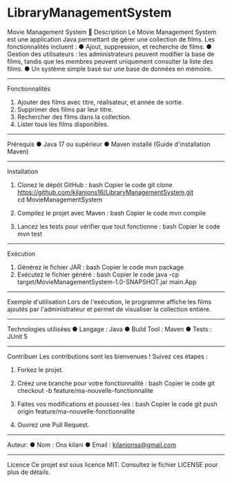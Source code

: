 # LibraryManagementSystem
Movie Management System 🎥
Description
Le Movie Management System est une application Java permettant de gérer une collection de films. Les fonctionnalités incluent :
●	Ajout, suppression, et recherche de films.
●	Gestion des utilisateurs : les administrateurs peuvent modifier la base de films, tandis que les membres peuvent uniquement consulter la liste des films.
●	Un système simple basé sur une base de données en mémoire.
________________________________________
Fonctionnalités
1.	Ajouter des films avec titre, réalisateur, et année de sortie.
2.	Supprimer des films par leur titre.
3.	Rechercher des films dans la collection.
4.	Lister tous les films disponibles.
________________________________________
Prérequis
●	Java 17 ou supérieur
●	Maven installé (Guide d'installation Maven)
________________________________________
Installation
1. Clonez le dépôt GitHub :
bash
Copier le code
git clone https://github.com/kilanions16/LibraryManagementSystem.git    
cd MovieManagementSystem

3. Compilez le projet avec Maven :
bash
Copier le code
mvn compile
4.	Lancez les tests pour vérifier que tout fonctionne :
bash
Copier le code
mvn test

________________________________________
Exécution
1. Générez le fichier JAR :
bash
Copier le code
mvn package
2.	Exécutez le fichier généré :
bash
Copier le code
java -cp target/MovieManagementSystem-1.0-SNAPSHOT.jar main.App
	
________________________________________
Exemple d'utilisation
Lors de l'exécution, le programme affiche les films ajoutés par l'administrateur et permet de visualiser la collection entière.
________________________________________
Technologies utilisées
●	Langage : Java
●	Build Tool : Maven
●	Tests : JUnit 5
________________________________________
Contribuer
Les contributions sont les bienvenues ! Suivez ces étapes :
1.	Forkez le projet.
2.	Créez une branche pour votre fonctionnalité :
bash
Copier le code
git checkout -b feature/ma-nouvelle-fonctionnalite

3. Faites vos modifications et poussez-les :
bash
Copier le code
git push origin feature/ma-nouvelle-fonctionnalite
4.	Ouvrez une Pull Request.
________________________________________
Auteur:
●	Nom : Ons kilani
●	Email : kilanionss@gmail.com
________________________________________
Licence
Ce projet est sous licence MIT. Consultez le fichier LICENSE pour plus de détails.
 


